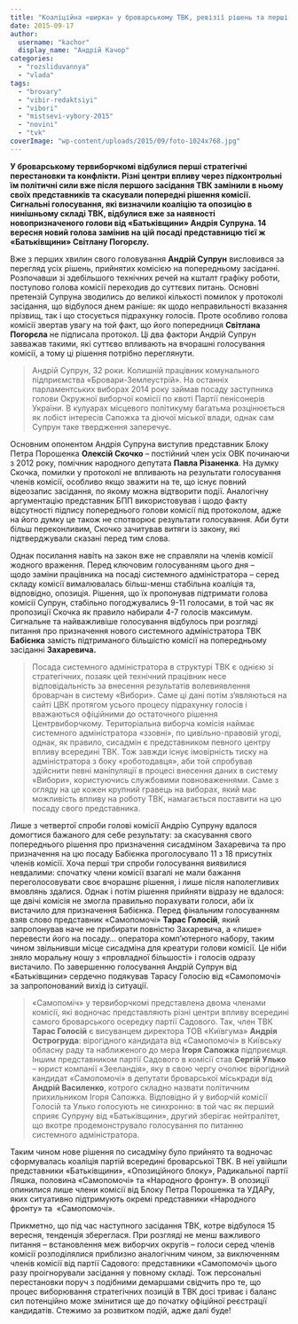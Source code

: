 ```yaml
---
title: "Коаліційна «ширка» у броварському ТВК, ревізії рішень та перші демарші"
date: 2015-09-17
author: 
  username: "kachor"
  display_name: "Андрій Качор"
categories: 
  - "rozsliduvannya"
  - "vlada"
tags: 
  - "brovary"
  - "vibir-redaktsiyi"
  - "vibori"
  - "mistsevi-vybory-2015"
  - "novini"
  - "tvk"
coverImage: "wp-content/uploads/2015/09/foto-1024x768.jpg"
---
```


**У броварському тервиборчкомі відбулися перші стратегічні перестановки та конфлікти. Різні центри впливу через підконтрольні їм політичні сили вже після першого засідання ТВК замінили в ньому своїх представників та скасували попередні рішення комісії. Сигнальні голосування, які визначили коаліцію та опозицію в нинішньому складі ТВК, відбулися вже за наявності новопризначеного голови від «Батьківщини» Андрія Супруна. 14 вересня новий голова замінив на цій посаді представницю тієї ж «Батьківщини» Світлану Погорєлу.**

Вже з перших хвилин свого головування **Андрій Супрун** висловився за перегляд усіх рішень, прийнятих комісією на попередньому засіданні. Розпочавши зі здебільшого технічних речей на кшталт графіку роботи, поступово голова комісії переходив до суттєвих питань. Основні претензій Супруна зводились до великої кількості помилок у протоколі засідання, що відбулося днем раніше: як щодо неправильності вказання прізвищ, так і що стосується підрахунку голосів. Проте особливо голова комісії звертав увагу на той факт, що його попередниця **Світлана Погорєла** не підписала протокол. Ці два фактори Андрій Супрун завважав такими, які суттєво впливають на вчорашні голосування комісії, а тому ці рішення потрібно переглянути.

> Андрій Супрун, 32 роки. Колишній працівник комунального підприємства «Бровари-Землеустрій». На останніх парламентських виборах 2014 року займав посаду заступника голови Окружної виборчої комісії по квоті Партії пенісонерів України. В кулуарах місцевого політикуму багатьма розцінюється як лобіст інтересів Сапожка та діючої міської влади, однак сам Супрун таке твердження заперечує.

Основним опонентом Андрія Супруна виступив представник Блоку Петра Порошенка **Олексій Скочко** – постійний член усіх ОВК починаючи з 2012 року, помічник народного депутата **Павла Різаненка**. На думку Скочка, помилки у протоколі не впливають на результати голосування членів комісії, особливо якщо зважити на те, що існує повний відеозапис засідання, по якому можна відтворити події. Аналогічну аргументацію представник БПП використовував і щодо факту відсутності підпису попереднього голови комісії під протоколом, адже на його думку це також не спотворює результати голосування. Аби бути більш переконливим, Скочко зачитував витяги із закону, які підтверджували сказані перед тим слова.

Однак посилання навіть на закон вже не справляли на членів комісії жодного враження. Перед ключовим голосуванням цього дня – щодо заміни працівника на посаді системного адміністратора – серед складу комісії вималювалась більш-менш стабільна коаліція та, відповідно, опозиція. Рішення, що їх пропонував підтримати голова комісії Супрун, стабільно погоджувались 9-11 голосами, в той час як пропозиції Скочка як правило набирали 4-7 голосів максимум. Сигнальне та найважливіше голосування відбулось при розгляді питання про призначення нового системного адміністратора ТВК **Бабієнка** замість підтриманого більшістю комісії на попередньому засіданні **Захаревича.**

> Посада системного адміністратора в структурі ТВК є однією зі стратегічних, позаяк цей технічний працівник несе відповідальність за внесення результатів волевиявлення броварчан в систему «Вибори». Саме ці дані потім з’являються на сайті ЦВК протягом усього процесу підрахунку голосів і вважаються офіційними до остаточного рішення Центрвиборчкому. Територіальна виборча комісія наймає системного адміністратора «ззовні», по цивільно-правовій угоді, однак, як правило, сисадмін є представником певного центру впливу всередині ТВК. Тож завжди існує імовірність тиску на адміністратора з боку «роботодавця», аби той спробував здійснити певні маніпуляції в процесі внесення даних в систему «Вибори», користуючись службовими повноваженнями. Саме з огляду на це кожен крупний гравець на виборах, який має можливість впливу на роботу ТВК, намагається поставити на цю посаду свого представника.

Лише з четвертої спроби голові комісії Андрію Супруну вдалося домогтися бажаного для себе результату: за скасування свого попереднього рішення про призначення сисадміном Захаревича та про призначення на цю посаду Бабієнка проголосувало 11 з 18 присутніх членів комісії. Хоча перші три спроби голосування виявилися невдалими: спочатку члени комісії взагалі не мали бажання переголосовувати своє вчорашнє рішення, і лише після наполегливих вмовлянь здалися. Однак і потім рішення прийняти відразу не вдалося: ще двічі комісія не змогла правильно порахувати голоси, аби їх вистачило для призначення Бабієнка. Перед фінальним голосуванням взяв слово представник «Самопомочі» **Тарас Голосій**, який запропонував наче не прибирати повністю Захаревича, а «лише» перевести його на посаду… оператора комп’ютерного набору, таким чином звільнивши місце сисадміна для креатури голови комісії. Це ніби зняло моральну ношу з «провладної більшості» і голосів одразу вистачило. По завершенню голосування Андрій Супрун від «Батьківщини» сердечно подякував Тарасу Голосію від «Самопомочі» за запропонований вихід із ситуації.

> «Самопоміч» у тервиборчкомі представлена двома членами комісії, які водночас представляють різні центри впливу всередині самого броварського осередку партії Садового. Так, член ТВК **Тарас Голосій** є висуванцем директора ТОВ «Київгума» **Андрія Острогруда**: вірогідного кандидата від «Самопомочі» в Київську обласну раду та наближеного до мера **Ігоря Сапожка** підприємця. Іншим представником партії Садового в комісії став **Сергій Улько** – юрист компанії «Зееландія», яку в свою чергу очолює вірогідний кандидат «Самопомочі» в депутати броварської міськради від **Андрій Василенко**, котрого складно назвати політичним прихильником Ігоря Сапожка. Відповідно й у виборчій комісії Голосій та Улько голосують не синхронно: в той час як перший сприяє Супруну від «Батьківщини», другий зберігає нейтралітет, що вкотре продемонструвало голосування по питанню системного адміністратора.

Таким чином нове рішення по сисадміну було прийнято та водночас сформувалась коаліція партій всередині броварської ТВК. В неї увійшли представники «Батьківщини», «Опозиційного блоку», Радикальної партії Ляшка, половина «Самопомочі» та «Народного фронту». В опозиції опинилися лише члени комісії від Блоку Петра Порошенка та УДАРу, яких ситуативно підтримують окремі представники «Народного фронту» та  «Самопомочі».

Прикметно, що під час наступного засідання ТВК, котре відбулося 15 вересня, тенденція збереглася. При розгляді не менш важливого питання – встановлення меж виборчих округів – голоси серед членів комісії розподілялися приблизно аналогічним чином, за виключенням членів комісії від партії Садового: представники «Самопомочі» цього разу проігнорували засідання у повному складі. Тож персональні перестановки поруч з подібними демаршами свідчить про те, що процес виборювання стратегічних позицій в ТВК досі триває і баланс сил потенційно може змінитися ще до початку офіційної реєстрації кандидатів. Стежимо за розвитком подій, адже далі буде!
